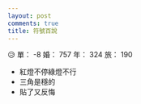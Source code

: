```yaml
---
layout: post
comments: true
title: 符號百說
---
```


:disappointed_relieved: 單： -8 婚： 757 年： 324 旅： 190

- 紅燈不停綠燈不行
- 三角是穩的
- 貼了又反悔

